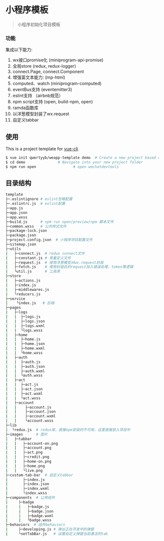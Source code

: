 # 小程序模板

> 小程序初始化项目模板

### 功能

集成以下能力: 
1. wx接口promise化 (miniprogram-api-promise)
2. 全局store (redux, redux-logger)
3. connect.Page, connect.Component
4. 增强富文本能力: (mp-html)
5. computed、watch (miniprogram-computed)
6. eventBus支持 (eventemitter3)
7. eslint支持 （airbnb规范）
8. npm script支持 (open, build-npm, open)
9. ramda函数库
10. 以洋葱模型封装了wx.request
11. 自定义tabbar

## 使用

This is a project template for [vue-cli](https://github.com/vuejs/vue-cli).

``` bash
$ vue init qwertyyb/weapp-template demo  # Create a new project based on this template
$ cd demo               # Navigate into your new project folder
$ npm run open                 # open wechatdevtools
```

## 目录结构
```bash
template
├─.eslintignore # eslint忽略配置
├─.eslintrc.js  # eslint配置
├─app.js
├─app.json
├─app.wxss
├─build.js      # npm run open/preview/npm 脚本文件
├─common.wxss   # 公共样式文件
├─package-lock.json
├─package.json
├─project.config.json  # 小程序项目配置文件
├─sitemap.json
├─utils
|   ├─connect.js  # redux connect文件
|   ├─constant.js # 常量定义文件
|   ├─request.js  # 使用洋葱模型对wx.request封装
|   ├─fetch.js    # 使用封装后的request加入错误处理，token等逻辑
|   └util.js      # 工具库
├─store
|   ├─actions.js
|   ├─index.js
|   ├─middlewares.js
|   └reducers.js
├─service
|    └index.js   # 后端
├─pages
|   ├─logs
|   |  ├─logs.js
|   |  ├─logs.json
|   |  ├─logs.wxml
|   |  └logs.wxss
|   ├─home
|   |  ├─home.js
|   |  ├─home.json
|   |  ├─home.wxml
|   |  └home.wxss
|   ├─auth
|   |  ├─auth.js
|   |  ├─auth.json
|   |  ├─auth.wxml
|   |  └auth.wxss
|   ├─act
|   |  ├─act.js
|   |  ├─act.json
|   |  ├─act.wxml
|   |  └act.wxss
|   ├─account
|   |    ├─account.js
|   |    ├─account.json
|   |    ├─account.wxml
|   |    └account.wxss
├─lib
|  └redux.js  # redux库，直接npm安装的不可用，这里直接放入项目中
├─images      # 图片
|   ├─tabbar
|   |   ├─account-on.png
|   |   ├─account.png
|   |   ├─act.png
|   |   ├─credit.png
|   |   ├─home-on.png
|   |   ├─home.png
|   |   └live.png
├─custom-tab-bar  # 自定义tabbar
|       ├─index.js
|       ├─index.json
|       ├─index.wxml
|       └index.wxss
├─components  # 公用组件
|     ├─badge
|     |   ├─badge.js
|     |   ├─badge.json
|     |   ├─badge.wxml
|     |   └badge.wxss
├─behaviors  # 组件behaviors
|     ├─developing.js # 弹出正在开发中的弹窗
|     └setTabBar.js   # 设置自定义弹窗当前激活的tab
```
